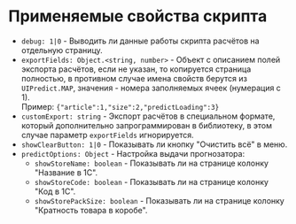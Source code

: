 # Применяемые свойства скрипта
* ```debug: 1|0``` - Выводить ли данные работы скрипта расчётов на отдельную страницу.
* ```exportFields: Object.<string, number>``` - Объект с описанием полей экспорта расчётов, если не указан, то 
копируется страница полностью, в противном случае имена свойств берутся из ```UIPredict.MAP```, значения - номера заполняемых
ячеек (нумерация с 1). <br />
Пример: ```{"article":1,"size":2,"predictLoading":3}```
* ```customExport: string``` - Экспорт расчётов в специальном формате, который дополнительно запрограммирован в библиотеку, в этом случае параметр `exportFields` игнорируется.
* ```showClearButton: 1|0``` - Показывать ли кнопку "Очистить всё" в меню.
* ```predictOptions: Object``` - Настройка выдачи прогнозатора:
    * ```showStoreName: boolean``` - Показывать ли на странице колонку "Название в 1С".
    * ```showStoreCode: boolean``` - Показывать ли на странице колонку "Код в 1С".
    * ```showStorePackSize: boolean``` - Показывать ли на странице колонку "Кратность товара в коробе".

